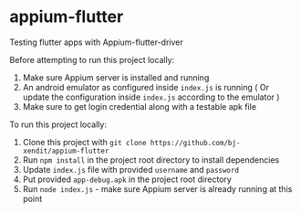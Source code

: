 # appium-flutter
Testing flutter apps with Appium-flutter-driver

Before attempting to run this project locally:
1. Make sure Appium server is installed and running
2. An android emulator as configured inside `index.js` is running ( Or update the configuration inside `index.js` according to the emulator )
3. Make sure to get login credential along with a testable apk file

To run this project locally:
1. Clone this project with `git clone https://github.com/bj-xendit/appium-flutter`
1. Run `npm install` in the project root directory to install dependencies
2. Update `index.js` file with provided `username` and `password`
3. Put provided `app-debug.apk` in the project root directory
3. Run `node index.js` - make sure Appium server is already running at this point

